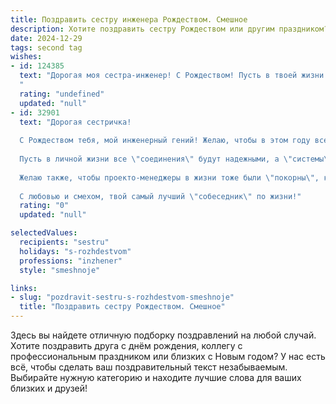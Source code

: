 ```yaml
---
title: Поздравить сестру инженера Рождеством. Смешное
description: Хотите поздравить сестру Рождеством или другим праздником? Наш ИИ создаст незабываемое поздравление, а вы обязательно выделитесь среди других.  
date: 2024-12-29
tags: second tag
wishes:
- id: 124385
  text: "Дорогая моя сестра-инженер! С Рождеством! Пусть в твоей жизни будет столько же стабильности и надежности, сколько в твоих расчетах, а праздники будут такими же яркими и незабываемыми, как и твои гениальные инженерные решения!  Пусть под елкой тебя ждет не только мандарин, но и нечто такое же технологически продвинутое и восхитительно бесполезное, как твой любимый гаджет!  Счастья, любви и чтобы все твои чертежи сбывались в реальность (кроме тех, где ты летаешь на реактивном рюкзаке – безопасность превыше всего!).
  "
  rating: "undefined"
  updated: "null"
- id: 32901
  text: "Дорогая сестричка!
  
  С Рождеством тебя, мой инженерный гений! Желаю, чтобы в этом году все твои проекты \"сходились\", как детали конструктора, а вдохновение \"включалось\" быстрее, чем лампочка в нашей старой электрической схеме!
  
  Пусть в личной жизни все \"соединения\" будут надежными, а \"системы\" – без сбоев! Пусть вокруг царит атмосфера праздника, как в воздухе, когда ты поднимаешь новый уровень своей карьеры.
  
  Желаю также, чтобы проекто-менеджеры в жизни тоже были \"покорны\", как добрые конструкторы: никаких \"проблем с графиками\"! Пусть твоя жизнь будет такой же яркой и полной чудес, как горящие огоньки на новогодней елке!
  
  С любовью и смехом, твой самый лучший \"собеседник\" по жизни!"
  rating: "0"
  updated: "null"

selectedValues:
  recipients: "sestru"
  holidays: "s-rozhdestvom"
  professions: "inzhener"
  style: "smeshnoje"

links:
- slug: "pozdravit-sestru-s-rozhdestvom-smeshnoje"
  title: "Поздравить сестру Рождеством. Смешное"
---
```


Здесь вы найдете отличную подборку поздравлений на любой случай. 
Хотите поздравить друга с днём рождения, коллегу с профессиональным праздником или близких с Новым годом? У нас есть всё, чтобы сделать ваш поздравительный текст незабываемым. Выбирайте нужную категорию и находите лучшие слова для ваших близких и друзей!
